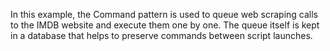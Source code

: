 In this example, the Command pattern is used to queue web scraping calls to the IMDB website and execute them one by one. The queue itself is kept in a database that helps to preserve commands between script launches.
